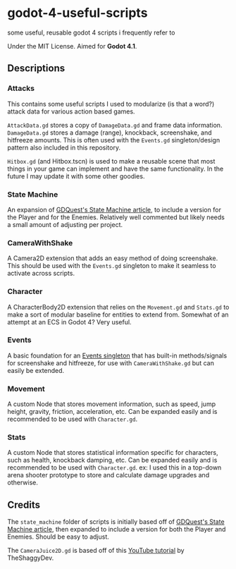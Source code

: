 # godot-4-useful-scripts
some useful, reusable godot 4 scripts i frequently refer to

Under the MIT License. Aimed for **Godot 4.1**.

## Descriptions
### Attacks
This contains some useful scripts I used to modularize (is that a word?) attack data for various action based games. 

`AttackData.gd` stores a copy of `DamageData.gd` and frame data information. `DamageData.gd` stores a damage (range), knockback, screenshake, and hitfreeze amounts. This is often used with the `Events.gd` singleton/design pattern also included in this repository.

`Hitbox.gd` (and Hitbox.tscn) is used to make a reusable scene that most things in your game can implement and have the same functionality. In the future I may update it with some other goodies.

### State Machine
An expansion of [GDQuest's State Machine article](https://www.gdquest.com/tutorial/godot/design-patterns/finite-state-machine/), to include a version for the Player and for the Enemies. Relatively well commented but likely needs a small amount of adjusting per project.

### CameraWithShake
A Camera2D extension that adds an easy method of doing screenshake. This should be used with the `Events.gd` singleton to make it seamless to activate across scripts.

### Character
A CharacterBody2D extension that relies on the `Movement.gd` and `Stats.gd` to make a sort of modular baseline for entities to extend from. Somewhat of an attempt at an ECS in Godot 4? Very useful.

### Events
A basic foundation for an [Events singleton](https://www.gdquest.com/tutorial/godot/design-patterns/event-bus-singleton/) that has built-in methods/signals for screenshake and hitfreeze, for use with `CameraWithShake.gd` but can easily be extended.

### Movement
A custom Node that stores movement information, such as speed, jump height, gravity, friction, acceleration, etc. Can be expanded easily and is recommended to be used with `Character.gd`.

### Stats
A custom Node that stores statistical information specific for characters, such as health, knockback damping, etc. Can be expanded easily and is recommended to be used with `Character.gd`.
ex: I used this in a top-down arena shooter prototype to store and calculate damage upgrades and otherwise.


## Credits
The `state_machine` folder of scripts is initially based off of [GDQuest's State Machine article](https://www.gdquest.com/tutorial/godot/design-patterns/finite-state-machine/), then expanded to include a version for both the Player and Enemies. Should be easy to adjust.

The `CameraJuice2D.gd` is based off of this [YouTube tutorial](https://youtu.be/RVtcnkuNUIk?si=wqZkNfKp7YX4zTCt) by TheShaggyDev.
